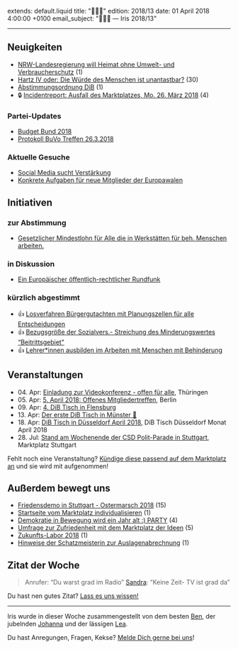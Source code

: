 
extends: default.liquid
title: "🐇🥚🎉"
edition: 2018/13
date: 01 April 2018 4:00:00 +0100
email_subject: "🐇🥚🎉 — Iris 2018/13"

---


## Neuigkeiten

 - [NRW-Landesregierung will Heimat ohne Umwelt- und Verbraucherschutz](https://marktplatz.bewegung.jetzt/t/nrw-landesregierung-will-heimat-ohne-umwelt-und-verbraucherschutz/20146) (1)
 - [Hartz IV oder: Die Würde des Menschen ist unantastbar?](https://marktplatz.bewegung.jetzt/t/hartz-iv-oder-die-wuerde-des-menschen-ist-unantastbar/20030) (30)
 - [Abstimmungsordnung DiB](https://marktplatz.bewegung.jetzt/t/abstimmungsordnung-dib/20056) (1)
 - 🔒 [Incidentreport: Ausfall des Marktplatzes, Mo. 26. März 2018](https://marktplatz.bewegung.jetzt/t/incidentreport-ausfall-des-marktplatzes-mo-26-maerz-2018/20062) (4)

### Partei-Updates

- [Budget Bund 2018](https://marktplatz.bewegung.jetzt/t/budget-bund-2018/20097)
- [Protokoll BuVo Treffen 26.3.2018](https://marktplatz.bewegung.jetzt/t/protokoll-buvo-treffen-26-3-2018/20096)


### Aktuelle Gesuche

 - [Social Media sucht Verstärkung](https://marktplatz.bewegung.jetzt/t/social-media-sucht-verstaerkung/20200)
 - [Konkrete Aufgaben für neue Mitglieder der Europawalen](https://marktplatz.bewegung.jetzt/t/konkrete-aufgaben-fuer-neue-mitglieder-der-europawalen/19703)

## Initiativen

### zur Abstimmung
 - [Gesetzlicher Mindestlohn für Alle die in Werkstätten für beh. Menschen arbeiten.](https://abstimmen.bewegung.jetzt/initiative/182-gesetzlicher-mindestlohn-fur-alle-die-in-werkstatten-fur-beh-menschen-arbeiten)

### in Diskussion
 - [Ein Europäischer öffentlich-rechtlicher Rundfunk](https://abstimmen.bewegung.jetzt/initiative/188-ein-europaischer-offentlich-rechtlicher-rundfunk)

### kürzlich abgestimmt

 - 👍 [Losverfahren Bürgergutachten mit Planungszellen für alle Entscheidungen](https://abstimmen.bewegung.jetzt/initiative/138-losverfahren-burgergutachten-mit-planungszellen-fur-alle-entscheidungen)
 - 👍 [Bezugsgröße der Sozialvers.- Streichung des Minderungswertes “Beitrittsgebiet"](https://abstimmen.bewegung.jetzt/initiative/178-bezugsgroe-der-sozialvers-streichung-des-minderungswertes-beitrittsgebiet)
 - 👍 [Lehrer*innen ausbilden im Arbeiten mit Menschen mit Behinderung](https://abstimmen.bewegung.jetzt/initiative/179-lehrerinnen-ausbilden-im-arbeiten-mit-menschen-mit-behinderung)


## Veranstaltungen

 - 04.&nbsp;Apr: [Einladung zur Videokonferenz - offen für alle](https://marktplatz.bewegung.jetzt/t/einladung-zur-videokonferenz-offen-fuer-alle/20208), Thüringen
 - 05.&nbsp;Apr: [5. April 2018: Offenes Mitgliedertreffen](https://marktplatz.bewegung.jetzt/t/5-april-2018-offenes-mitgliedertreffen/19897), Berlin
 - 09.&nbsp;Apr: [4. DiB Tisch in Flensburg](https://marktplatz.bewegung.jetzt/t/4-dib-tisch-in-flensburg/19718)
 - 13.&nbsp;Apr: [Der erste DiB Tisch in Münster :tada:](https://marktplatz.bewegung.jetzt/t/der-erste-dib-tisch-in-muenster-tada/19208)
 - 18.&nbsp;Apr: [DiB Tisch in Düsseldorf April 2018](https://marktplatz.bewegung.jetzt/t/dib-tisch-in-duesseldorf-april-2018/20077), DiB Tisch Düsseldorf Monat April 2018
 - 28.&nbsp;Jul: [Stand am Wochenende der CSD Polit-Parade in Stuttgart](https://marktplatz.bewegung.jetzt/t/stand-am-wochenende-der-csd-polit-parade-in-stuttgart/17531), Marktplatz Stuttgart


Fehlt noch eine Veranstaltung? [Kündige diese passend auf dem Marktplatz an](https://marktplatz.bewegung.jetzt/t/veranstaltungen-fuer-iris-ankuendigen/11128?source_topic_id=2720) und sie wird mit aufgenommen!

## Außerdem bewegt uns

 - [Friedensdemo in Stuttgart - Ostermarsch 2018](https://marktplatz.bewegung.jetzt/t/friedensdemo-in-stuttgart-ostermarsch-2018/20023) (15)
 - [Startseite vom Marktplatz individualisieren](https://marktplatz.bewegung.jetzt/t/startseite-vom-marktplatz-individualisieren/19960) (1)
 - [Demokratie in Bewegung wird ein Jahr alt :) PARTY](https://marktplatz.bewegung.jetzt/t/demokratie-in-bewegung-wird-ein-jahr-alt-party/20002) (4)
 - [Umfrage zur Zufriedenheit mit dem Marktplatz der Ideen](https://marktplatz.bewegung.jetzt/t/umfrage-zur-zufriedenheit-mit-dem-marktplatz-der-ideen/19954) (5)
 - [Zukunfts-Labor 2018](https://marktplatz.bewegung.jetzt/t/zukunfts-labor-2018/19992) (1)
 - [Hinweise der Schatzmeisterin zur Auslagenabrechnung](https://marktplatz.bewegung.jetzt/t/hinweise-der-schatzmeisterin-zur-auslagenabrechnung/20028) (1)

## Zitat der Woche

> Anrufer: “Du warst grad im Radio”
> [Sandra](https://marktplatz.bewegung.jetzt/u/Sandra): “Keine Zeit- TV ist grad da”


Du hast nen gutes Zitat? [Lass es uns wissen!](https://marktplatz.bewegung.jetzt/t/lustige-dib-zitate/10175)


---

Iris wurde in dieser Woche zusammengestellt von dem besten [Ben](https://marktplatz.bewegung.jetzt/u/Ben/), der jubelnden [Johanna](https://marktplatz.bewegung.jetzt/u/Johanna/) und der lässigen [Lea](https://marktplatz.bewegung.jetzt/u/Leia/).

Du hast Anregungen, Fragen, Kekse? [Melde Dich gerne bei uns](https://marktplatz.bewegung.jetzt/t/neu-iris-die-woechtliche-zusammenfasssung-zum-sonntagsbrunch/10990)!

